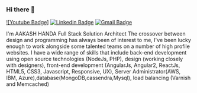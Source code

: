 ### Hi there 👋

[![Youtube Badge]](https://www.youtube.com/developerfunnel) [![Linkedin Badge](https://img.shields.io/badge/-SoumyadipChowdhury-blue?style=flat-square&logo=Linkedin&logoColor=white&link=https://www.linkedin.com/in/soumyadip-chowdhury/)](https://www.linkedin.com/in/soumyadip-chowdhury)
[![Gmail Badge](https://img.shields.io/badge/-soumyadip.note@gmail.com-c14438?style=flat-square&logo=Gmail&logoColor=white&link=mailto:soumyadip.note@gmail.com)](mailto:soumyadip.note@gmail.com)

I'm AAKASH HANDA
Full Stack Solution Architect
The crossover between design and programming has always been of interest to me, I've been lucky enough to work alongside some talented teams on a number of high profile websites. I have a wide range of skills that include back-end development using open source technologies (NodeJs, PHP), design (working closely with designers), front-end development (AngularJs, Angular2, ReactJs, HTML5, CSS3, Javascript, Responsive, UX), Server Administrator(AWS, IBM, Azure),database(MongoDB,cassendra,Mysql), load balancing (Varnish and Memcached)
<!--
**Aakashdeveloper/Aakashdeveloper** is a ✨ _special_ ✨ repository because its `README.md` (this file) appears on your GitHub profile.

Here are some ideas to get you started:

- 🔭 I’m currently working on ...
- 🌱 I’m currently learning ...
- 👯 I’m looking to collaborate on ...
- 🤔 I’m looking for help with ...
- 💬 Ask me about ...
- 📫 How to reach me: ...
- 😄 Pronouns: ...
- ⚡ Fun fact: ...
-->

